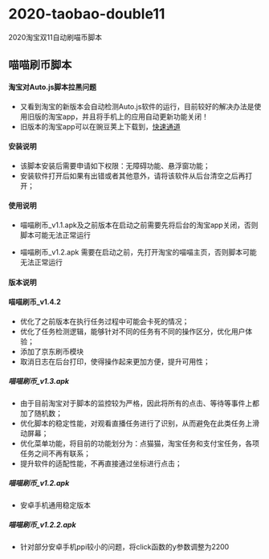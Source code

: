 # 2020-taobao-double11
2020淘宝双11自动刷喵币脚本

## 喵喵刷币脚本

#### 淘宝对Auto.js脚本拉黑问题
- 又看到淘宝的新版本会自动检测Auto.js软件的运行，目前较好的解决办法是使用旧版的淘宝app，并且将手机上的应用自动更新功能关闭！
- 旧版本的淘宝app可以在豌豆荚上下载到，[快速通道](https://www.wandoujia.com/apps/32267/history)

#### 安装说明

- 该脚本安装后需要申请如下权限：无障碍功能、悬浮窗功能；
- 安装软件打开后如果有出错或者其他意外，请将该软件从后台清空之后再打开；

#### 使用说明

- 喵喵刷币_v1.1.apk及之前版本在启动之前需要先将后台的淘宝app关闭，否则脚本可能无法正常运行

- 喵喵刷币_v1.2.apk 需要在启动之前，先打开淘宝的喵喵主页，否则脚本可能无法正常运行

#### 版本说明
#### 喵喵刷币_v1.4.2
- 优化了之前版本在执行任务过程中可能会卡死的情况；
- 优化了任务检测逻辑，能够针对不同的任务有不同的操作区分，优化用户体验；
- 添加了京东刷币模块
- 取消日志在后台打印，使得操作起来更加方便，提升可用性；

##### 喵喵刷币_v1.3.apk
- 由于目前淘宝对于脚本的监控较为严格，因此将所有的点击、等待等事件上都加了随机数；
- 优化脚本的稳定性能，对观看直播任务进行了识别，从而避免在此类任务上滑动屏幕；
- 优化菜单功能，将目前的功能划分为：点猫猫，淘宝任务和支付宝任务，各项任务之间不再有联系；
- 提升软件的适配性能，不再直接通过坐标进行点击；

##### 喵喵刷币_v1.2.apk 
- 安卓手机通用稳定版本

##### 喵喵刷币_v1.2.2.apk 
- 针对部分安卓手机ppi较小的问题，将click函数的y参数调整为2200

  
